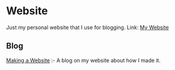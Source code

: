 Website
=======
Just my personal website that I use for blogging.
Link: [My Website](https://vedsur.github.io/Website)

## Blog
[Making a Website](https://vedsur.github.io/Website/blogs/making_a_website) :- A blog on my website about how I made it.